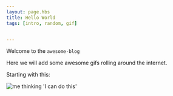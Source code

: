 ```yaml
---
layout: page.hbs
title: Hello World
tags: [intro, random, gif]


---
```


Welcome to the `awesome-blog`

Here we will add some awesome gifs rolling around the internet.

Starting with this:

![me thinking 'I can do this'](https://media.giphy.com/media/YTJXDIivNMPuNSMgc0/giphy-downsized.gif)
